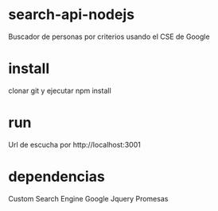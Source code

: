 # search-api-nodejs
Buscador de personas por criterios usando el CSE de Google

# install
clonar git y ejecutar npm install 

# run
Url de escucha por http://localhost:3001

# dependencias

Custom Search Engine Google
Jquery
Promesas

